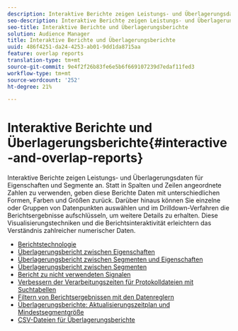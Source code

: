```yaml
---
description: Interaktive Berichte zeigen Leistungs- und Überlagerungsdaten für Eigenschaften und Segmente an. Statt in Spalten und Zeilen angeordnete Zahlen zu verwenden, geben diese Berichte Daten mit unterschiedlichen Formen, Farben und Größen zurück. Darüber hinaus können Sie einzelne oder Gruppen von Datenpunkten auswählen und im Drilldown-Verfahren die Berichtsergebnisse aufschlüsseln, um weitere Details zu erhalten. Diese Visualisierungstechniken und die Berichtsinteraktivität erleichtern das Verständnis zahlreicher numerischer Daten.
seo-description: Interaktive Berichte zeigen Leistungs- und Überlagerungsdaten für Eigenschaften und Segmente an. Statt in Spalten und Zeilen angeordnete Zahlen zu verwenden, geben diese Berichte Daten mit unterschiedlichen Formen, Farben und Größen zurück. Darüber hinaus können Sie einzelne oder Gruppen von Datenpunkten auswählen und im Drilldown-Verfahren die Berichtsergebnisse aufschlüsseln, um weitere Details zu erhalten. Diese Visualisierungstechniken und die Berichtsinteraktivität erleichtern das Verständnis zahlreicher numerischer Daten.
seo-title: Interaktive Berichte und Überlagerungsberichte
solution: Audience Manager
title: Interaktive Berichte und Überlagerungsberichte
uuid: 486f4251-da24-4253-ab01-9dd1da8715aa
feature: overlap reports
translation-type: tm+mt
source-git-commit: 9e4f2f26b83fe6e5b6f669107239d7edaf11fed3
workflow-type: tm+mt
source-wordcount: '252'
ht-degree: 21%

---
```



# Interaktive Berichte und Überlagerungsberichte{#interactive-and-overlap-reports}

Interaktive Berichte zeigen Leistungs- und Überlagerungsdaten für Eigenschaften und Segmente an. Statt in Spalten und Zeilen angeordnete Zahlen zu verwenden, geben diese Berichte Daten mit unterschiedlichen Formen, Farben und Größen zurück. Darüber hinaus können Sie einzelne oder Gruppen von Datenpunkten auswählen und im Drilldown-Verfahren die Berichtsergebnisse aufschlüsseln, um weitere Details zu erhalten. Diese Visualisierungstechniken und die Berichtsinteraktivität erleichtern das Verständnis zahlreicher numerischer Daten.

+ [Berichtstechnologie](interactive-report-technology.md)
+ [Überlagerungsbericht zwischen Eigenschaften](trait-trait-overlap-report.md)
+ [Überlagerungsbericht zwischen Segmenten und Eigenschaften](segment-trait-overlap-report.md)
+ [Überlagerungsbericht zwischen Segmenten](segment-segment-overlap-report.md)
+ [Bericht zu nicht verwendeten Signalen](unused-signals.md)
+ [Verbessern der Verarbeitungszeiten für Protokolldateien mit Suchtabellen](lookup-tables.md)
+ [Filtern von Berichtsergebnissen mit den Datenreglern](data-sliders.md)
+ [Überlagerungsberichte: Aktualisierungszeitplan und Mindestsegmentgröße](overlap-minimum-segment-size.md)
+ [CSV-Dateien für Überlagerungsberichte](overlap-csv-files.md)

<!-- 

c_dynamic_reports.xml

 -->
